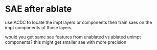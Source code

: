 # SAE after ablate

use ACDC to locate the impt layers or components then train saes on the impt components of those layers

would you get same sae features from unablated vs ablated unimpt components? this might get smaller sae with more precision